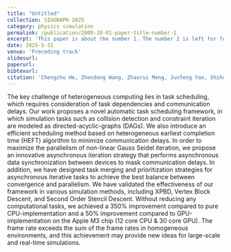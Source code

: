 ```yaml
---
title: "Untitled"
collection: SIGGRAPH 2025
category: physics simulation
permalink: /publication/2009-10-01-paper-title-number-1
excerpt: 'This paper is about the number 1. The number 2 is left for future work.'
date: 2025-5-31
venue: 'Preceding track'
slidesurl: 
paperurl: 
bibtexurl: 
citation: 'Chengzhu He, Zhendong Wang, Zhaorui Meng, Junfeng Yao, Shihui Guo, Huamin Wang. (2025). &quot;Paper Title Number 1.&quot; <i>Preceding 1</i>.'
---
```

The key challenge of heterogeneous computing lies in task scheduling, which requires consideration of task dependencies and communication delays. Our work proposes a novel automatic task scheduling framework, in which simulation tasks such as collision detection and constraint iteration are modeled as directed-acyclic-graphs (DAGs). We also introduce an efficient scheduling method based on heterogeneous earliest completion time (HEFT) algorithm to minimize communication delays. In order to maximize the parallelism of non-linear Gauss Seidel iteration, we propose an innovative asynchronous iteration strategy that performs asynchronous data synchronization between devices to mask communication delays. In addition, we have designed task merging and prioritization strategies for asynchronous iterative tasks to achieve the best balance between convergence and parallelism. We have validated the effectiveness of our framework in various simulation methods, including XPBD, Vertex Block Descent, and Second Order Stencil Descent. Without reducing any computational tasks, we achieved a 350% improvement compared to pure CPU-implementation  and a 50% improvement compared to GPU-implementation on the Apple M3 chip (12 core CPU & 30 core GPU). The frame rate exceeds the sum of the frame rates in homogeneous environments, and this achievement may provide new ideas for large-scale and real-time simulations.
